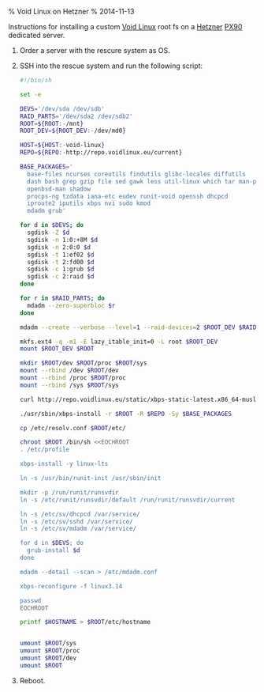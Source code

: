 % Void Linux on Hetzner
% 2014-11-13

Instructions for installing a custom [Void Linux][] root fs on
a [Hetzner][] [PX90][] dedicated server.

1. Order a server with the rescure system as OS.
2. SSH into the rescue system and run the following script:

    ```sh
    #!/bin/sh

    set -e

    DEVS='/dev/sda /dev/sdb'
    RAID_PARTS='/dev/sda2 /dev/sdb2'
    ROOT=${ROOT:-/mnt}
    ROOT_DEV=${ROOT_DEV:-/dev/md0}

    HOST=${HOST:-void-linux}
    REPO=${REPO:-http://repo.voidlinux.eu/current}

    BASE_PACKAGES='
      base-files ncurses coreutils findutils glibc-locales diffutils
      dash bash grep gzip file sed gawk less util-linux which tar man-pages
      openbsd-man shadow
      procps-ng tzdata iana-etc eudev runit-void openssh dhcpcd
      iproute2 iputils xbps nvi sudo kmod
      mdadm grub'

    for d in $DEVS; do
      sgdisk -Z $d
      sgdisk -n 1:0:+8M $d
      sgdisk -n 2:0:0 $d
      sgdisk -t 1:ef02 $d
      sgdisk -t 2:fd00 $d
      sgdisk -c 1:grub $d
      sgdisk -c 2:raid $d
    done

    for r in $RAID_PARTS; do
      mdadm --zero-superbloc $r
    done

    mdadm --create --verbose --level=1 --raid-devices=2 $ROOT_DEV $RAID_PARTS

    mkfs.ext4 -q -m1 -E lazy_itable_init=0 -L root $ROOT_DEV
    mount $ROOT_DEV $ROOT

    mkdir $ROOT/dev $ROOT/proc $ROOT/sys
    mount --rbind /dev $ROOT/dev
    mount --rbind /proc $ROOT/proc
    mount --rbind /sys $ROOT/sys

    curl http://repo.voidlinux.eu/static/xbps-static-latest.x86_64-musl.tar.xz | tar xJ

    ./usr/sbin/xbps-install -r $ROOT -R $REPO -Sy $BASE_PACKAGES

    cp /etc/resolv.conf $ROOT/etc/

    chroot $ROOT /bin/sh <<EOCHROOT
    . /etc/profile

    xbps-install -y linux-lts

    ln -s /usr/bin/runit-init /usr/sbin/init

    mkdir -p /run/runit/runsvdir
    ln -s /etc/runit/runsvdir/default /run/runit/runsvdir/current

    ln -s /etc/sv/dhcpcd /var/service/
    ln -s /etc/sv/sshd /var/service/
    ln -s /etc/sv/mdadm /var/service/

    for d in $DEVS; do
      grub-install $d
    done

    mdadm --detail --scan > /etc/mdadm.conf

    xbps-reconfigure -f linux3.14

    passwd
    EOCHROOT

    printf $HOSTNAME > $ROOT/etc/hostname


    umount $ROOT/sys
    umount $ROOT/proc
    umount $ROOT/dev
    umount $ROOT
    ```
5. Reboot.

[Void Linux]: http://voidlinux.eu/
[Hetzner]: http://www.hetzner.de/en
[PX90]: http://www.hetzner.de/en/hosting/produkte_rootserver/px90
